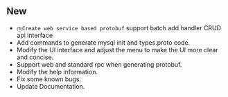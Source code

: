 ## New

- `⓷Create web service based protobuf` support batch add handler CRUD api interface
- Add commands to generate mysql init and types.proto code.
- Modify the UI interface and adjust the menu to make the UI more clear and concise.
- Support web and standard rpc when generating protobuf.
- Modify the help information.
- Fix some known bugs.
- Update Documentation.
